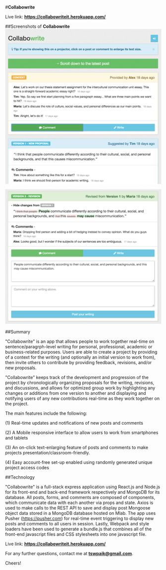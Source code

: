 #**Collabowrite**

Live link: **https://collabowriteit.herokuapp.com/**

##Screenshots of **Collabowrite**
![Screenshot of sample project](screenshot1.jpg "Header")

![Screenshot of sample post structure](screenshot2.jpg "Main")

##Summary

"Collabowrite" is an app that allows people to work together real-time on sentence/paragrph-level writing for personal, professional, academic or business-related purposes. Users are able to create a project by providing of a context for the writing (and optionally an initial version to work from), then invite others to contribute by providing feedback, revisions, and/or new proposals. 

"Collabowrite" keeps track of the development and progression of the project by chronologically organizing proposals for the writing, revisions, and discussions, and allows for optimized group work by highlighting any changes or additions from one version to another and displaying and notifying users of any new contributions real-time as they work together on the project.

The main features include the following:

(1) Real-time updates and notifications of new posts and comments

(2) A Mobile responsive interface to allow users to work from smartphones and tablets

(3) An on-click text-enlarging feature of posts and comments to make projects presentation/classroom-friendly.

(4) Easy account-free set-up enabled using randomly generated unique project access codes 


##Technology

"Collabowrite" is a full-stack express application using React.js and Node.js for its front-end and back-end framework respectively and MongoDB for its database. All posts, forms, and comments are composed of components, which communicate data with each another via props and state. Axios is used to make calls to the REST API to save and display post Mongoose object data stored in a MongoDB database hosted on Mlab. The app uses Pusher (https://pusher.com) for real-time event triggering to display new posts and comments to all users in session. Lastly, Webpack and style loaders have been used to generate a bundle.js that combines all of the front-end javascript files and CSS stylesheets into one javascript file. 

Live link: **https://collabowriteit.herokuapp.com/**

For any further questions, contact me at **tswpaik@gmail.com**.

Cheers!